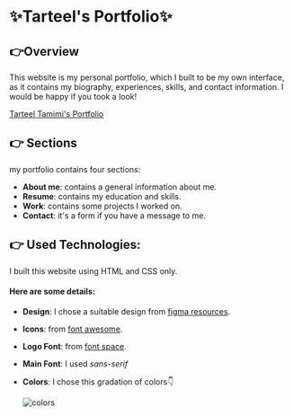 # ✨Tarteel's Portfolio✨
## 👉Overview
This website is my personal portfolio, which I built to be my own interface, as it contains my biography, experiences, skills, and contact information.
I would be happy if you took a look!

[Tarteel Tamimi's Portfolio](https://tarteel-tamimi-portfolio.netlify.app/)

## 👉 Sections
my portfolio contains four sections:
- **About me**: contains a general information about me.
- **Resume**: contains my education and skills.
- **Work**: contains some projects I worked on.
- **Contact**: it's a form if you have a message to me.

## 👉 Used Technologies:
I built this website using HTML and CSS only.
#### Here are some details:
- **Design**: I chose a suitable design from [figma resources](https://figmaresource.com/).
- **Icons**: from [font awesome](https://fontawesome.com/).
- **Logo Font**: from [font space](https://www.fontspace.com/).
- **Main Font**: I used *sans-serif*
- **Colors**: I chose this gradation of colors👇
  
  ![colors](https://github.com/TarteelTamimi/Tarteel-Tamimi-Portfolio/assets/127000629/a9c940d7-b409-48e1-ad91-97200b646bca)

